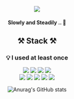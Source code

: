 <!--
**Yeinalee/Yeinalee** is a ✨ _special_ ✨ repository because its `README.md` (this file) appears on your GitHub profile.

Here are some ideas to get you started:

- 🔭 I’m currently working on ...
- 🌱 I’m currently learning ...
- 👯 I’m looking to collaborate on ...
- 🤔 I’m looking for help with ...
- 💬 Ask me about ...
- 📫 How to reach me: ...
- 😄 Pronouns: ...
- ⚡ Fun fact: ...
-->

<div align="center">
  <img src="https://capsule-render.vercel.app/api?type=slice&color=006600&height=200&text=Hello%20I'm%20SeoHee%20🐢&fontSize=40&fontColor=e5ece5&rotate=14&fontAlignY=30&fontAlign=70" />
  
  #### Slowly and Steadily .. 🐢
  ## ⚒️ Stack ⚒️
  ### 💡 I used at least once 
<img src="https://img.shields.io/badge/Pyhton-3776AB?style=flat-square&logo=Python&logoColor=white"/>
<img src="https://img.shields.io/badge/C++-00599C?style=flat-square&logo=C++&logoColor=white"/>
<img src="https://img.shields.io/badge/C-A8B9CC?style=flat-square&logoC&logoColor=white"/>
<img src="https://img.shields.io/badge/Java-000000?style=flat-square"/><br/>
<img src="https://img.shields.io/badge/HTML5-E34F26?style=flat-square&logo=HTML5&logoColor=white"/>
<img src="https://img.shields.io/badge/CSS3-1572B6?style=flat-square&logo=CSS#&logoColor=white"/>
<img src="https://img.shields.io/badge/JavaScript-F7DF1E?style=flat-square&logo=JavaScript&logoColor=white"/>
<img src="https://img.shields.io/badge/React-61DAFB?style=flat-square&logo=React&logoColor=white"/>
<img src="https://img.shields.io/badge/Django-092E20?style=flat-square&logo=Django&logoColor=white"/>


![Anurag's GitHub stats](https://github-readme-stats.vercel.app/api?username=Yeinalee&show_icons=true&theme=radical)
</div>
